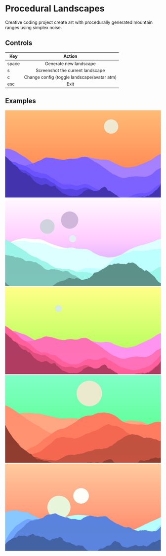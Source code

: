 # Procedural Landscapes

Creative coding project create art with procedurally generated mountain ranges using simplex noise.

## Controls

| Key        | Action           |
| ------------- |:-------------:|
| space      | Generate new landscape |
| s      | Screenshot the current landscape |  
| c      | Change config (toggle landscape/avatar atm) |  
| esc | Exit      |

## Examples

![example1](/examples/1.PNG)
![example2](/examples/2.PNG)
![example3](/examples/3.PNG)
![example4](/examples/4.PNG)
![example5](/examples/5.png)